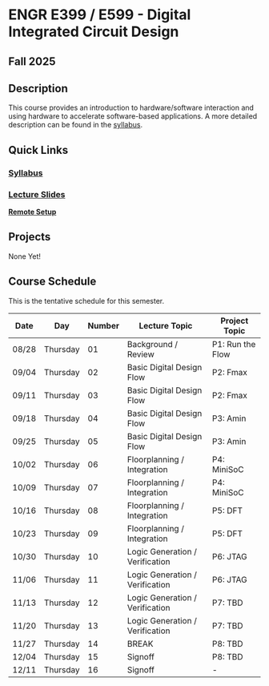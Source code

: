 # ENGR E399 / E599 - Digital Integrated Circuit Design
## Fall 2025

## Description 

This course provides an introduction to hardware/software interaction and using
hardware to accelerate software-based
applications. A more detailed description can be found in the
[syllabus](syllabus).

## Quick Links

### [Syllabus](syllabus.md)

### [Lecture Slides](https://github.com/engr599-ic/lecture_slides) 

<!-- ### [Other Downloads](https://github.com/Engr315/downloads)  -->

<!-- ### [Autograder](https://autograder.luddy.indiana.edu) -->

<!-- ### [Slack](https:///e315-fall2022.slack.com)  -->

<!-- ### [Zoom](https://iu.zoom.us/j/82546848629) -->

**[Remote Setup](https://uisapp2.iu.edu/confluence-prd/pages/viewpage.action?pageId=280461906)**


## Projects

None Yet!

<!-- [P1 -
Optimization](https://docs.google.com/document/d/105JyX49O5bt4fwf8lDtwJeOk-tv2ZoSdRi1HCloXQ2M)
--> 
## Course Schedule

This is the tentative schedule for this semester.
                                                        
|  Date  |   Day     | Number| Lecture Topic                   |  Project Topic        | 
|  --    |  -----    | --    |  -----                          |     -----             | 
| 08/28  | Thursday  | 01    | Background / Review             | P1: Run the Flow      |
| 09/04  | Thursday  | 02    | Basic Digital Design Flow       | P2: Fmax              |
| 09/11  | Thursday  | 03    | Basic Digital Design Flow       | P2: Fmax              |
| 09/18  | Thursday  | 04    | Basic Digital Design Flow       | P3: Amin |
| 09/25  | Thursday  | 05    | Basic Digital Design Flow       | P3: Amin |
| 10/02  | Thursday  | 06    | Floorplanning / Integration     | P4: MiniSoC |
| 10/09  | Thursday  | 07    | Floorplanning / Integration     | P4: MiniSoC |
| 10/16  | Thursday  | 08    | Floorplanning / Integration     | P5: DFT|
| 10/23  | Thursday  | 09    | Floorplanning / Integration     | P5: DFT |
| 10/30  | Thursday  | 10    | Logic Generation / Verification | P6: JTAG | 
| 11/06  | Thursday  | 11    | Logic Generation / Verification | P6: JTAG |
| 11/13  | Thursday  | 12    | Logic Generation / Verification | P7: TBD |
| 11/20  | Thursday  | 13    | Logic Generation / Verification | P7: TBD |
| 11/27  | Thursday  | 14    | BREAK                           | P8: TBD |
| 12/04  | Thursday  | 15    | Signoff                         | P8: TBD | 
| 12/11  | Thursday  | 16    | Signoff                         |  -     | 


